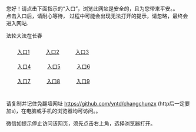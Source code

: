 您好！请点击下面指示的“入口”，浏览此网站是安全的，且为您带来平安。。 <br/>
点击入口后，请耐心等待， 过程中可能会出现无法打开的提示，请忽略，最终会进入网站. </br>

法轮大法在长春<br/>
<div style="padding:10px"><a style="margin:20px" target="_blank" href="https://do82wjfn217sn.cloudfront.net/2Qpsp?rjzkey" id="ccLink1" rel="nofollow">入口1</a> <a target="_blank" style="margin:20px" href="https://d3jph4xl4n8di3.cloudfront.net/2Qpsp?kxqosgvc" id="ccLink2" rel="nofollow">入口2</a> <a style="margin:20px" target="_blank" href="https://d31pa2kbfickyv.cloudfront.net/2Qpsp?zyytjj" id="ccLink3" rel="nofollow">入口3</a></div>

<div style="padding:10px" ><a style="margin:20px" target="_blank" href="https://do82wjfn217sn.cloudfront.net/2Qpsp?rjzkey" id="ccLink4" rel="nofollow">入口4</a> <a style="margin:20px" href="https://d3jph4xl4n8di3.cloudfront.net/2Qpsp?kxqosgvc" target="_blank" id="ccLink5" rel="nofollow">入口5</a> <a style="margin:20px" href="https://d31pa2kbfickyv.cloudfront.net/2Qpsp?zyytjj" target="_blank" id="ccLink6" rel="nofollow">入口6</a></div>

<div style="padding:10px"><a style="margin:20px" target="_blank" href="https://do82wjfn217sn.cloudfront.net/2Qpsp?rjzkey" id="ccLink7" rel="nofollow">入口7</a> <a style="margin:20px" href="https://d3jph4xl4n8di3.cloudfront.net/2Qpsp?kxqosgvc" target="_blank" id="ccLink8" rel="nofollow">入口8</a> <a style="margin:20px" target="_blank" href="https://d31pa2kbfickyv.cloudfront.net/2Qpsp?zyytjj" id="ccLink9" rel="nofollow">入口9</a></div>

<br/>



请复制并记住免翻墙网址 https://github.com/yntd/changchunzx (http后一定要加s)，在电脑或手机的浏览器均可访问。。<br/>

微信如提示停止访问该网页，须先点击右上角，选择浏览器打开。
